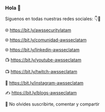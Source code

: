 ### Hola 👋

<!--
**gerardokaztro/gerardokaztro** is a ✨ _special_ ✨ repository because its `README.md` (this file) appears on your GitHub profile.
-->

Síguenos en todas nuestras redes sociales: 👇🎉

🌐 https://bit.ly/awssecuritylatam

🌐 https://bit.ly/comunidad-awsseclatam

🌐 https://bit.ly/linkedin-awsseclatam

📺 https://bit.ly/youtube-awsseclatam

📺 https://bit.ly/twitch-awsseclatam

🤳 https://bit.ly/instagram-awsseclatam

✍ https://bit.ly/blogs-awsseclatam

🤝 No olvides suscribirte, comentar y compartir

